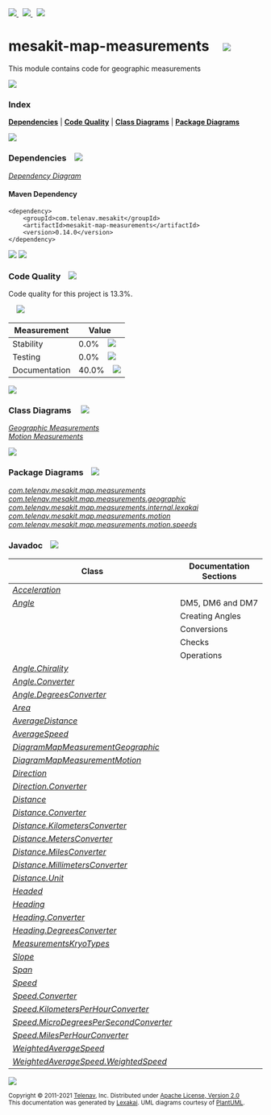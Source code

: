 [//]: # (start-user-text)

<a href="https://www.mesakit.org">
<img src="https://telenav.github.io/telenav-assets/images/icons/web-32.png" srcset="https://telenav.github.io/telenav-assets/images/icons/web-32-2x.png 2x"/>
</a>
&nbsp;
<a href="https://twitter.com/openmesakit">
<img src="https://telenav.github.io/telenav-assets/images/logos/twitter/twitter-32.png" srcset="https://telenav.github.io/telenav-assets/images/logos/twitter/twitter-32-2x.png 2x"/>
</a>
&nbsp;
<a href="https://mesakit.zulipchat.com">
<img src="https://telenav.github.io/telenav-assets/images/logos/zulip/zulip-32.png" srcset="https://telenav.github.io/telenav-assets/images/logos/zulip/zulip-32-2x.png 2x"/>
</a>

[//]: # (end-user-text)

# mesakit-map-measurements &nbsp;&nbsp; <img src="https://telenav.github.io/telenav-assets/images/icons/ruler-32.png" srcset="https://telenav.github.io/telenav-assets/images/icons/ruler-32-2x.png 2x"/>

This module contains code for geographic measurements 

<img src="https://telenav.github.io/telenav-assets/images/separators/horizontal-line-512.png" srcset="https://telenav.github.io/telenav-assets/images/separators/horizontal-line-512-2x.png 2x"/>

### Index



[**Dependencies**](#dependencies) | [**Code Quality**](#code-quality) | [**Class Diagrams**](#class-diagrams) | [**Package Diagrams**](#package-diagrams)

<img src="https://telenav.github.io/telenav-assets/images/separators/horizontal-line-512.png" srcset="https://telenav.github.io/telenav-assets/images/separators/horizontal-line-512-2x.png 2x"/>

### Dependencies <a name="dependencies"></a> &nbsp;&nbsp; <img src="https://telenav.github.io/telenav-assets/images/icons/dependencies-32.png" srcset="https://telenav.github.io/telenav-assets/images/icons/dependencies-32-2x.png 2x"/>

[*Dependency Diagram*](https://www.mesakit.org/0.14.0/lexakai/mesakit/mesakit-map/measurements/documentation/diagrams/dependencies.svg)

#### Maven Dependency

    <dependency>
        <groupId>com.telenav.mesakit</groupId>
        <artifactId>mesakit-map-measurements</artifactId>
        <version>0.14.0</version>
    </dependency>

<img src="https://telenav.github.io/telenav-assets/images/separators/horizontal-line-128.png" srcset="https://telenav.github.io/telenav-assets/images/separators/horizontal-line-128-2x.png 2x"/>

[//]: # (start-user-text)



[//]: # (end-user-text)

<img src="https://telenav.github.io/telenav-assets/images/separators/horizontal-line-128.png" srcset="https://telenav.github.io/telenav-assets/images/separators/horizontal-line-128-2x.png 2x"/>

### Code Quality <a name="code-quality"></a> &nbsp;&nbsp; <img src="https://telenav.github.io/telenav-assets/images/icons/ruler-32.png" srcset="https://telenav.github.io/telenav-assets/images/icons/ruler-32-2x.png 2x"/>

Code quality for this project is 13.3%.  
  
&nbsp; &nbsp; <img src="https://telenav.github.io/telenav-assets/images/meters/meter-10-96.png" srcset="https://telenav.github.io/telenav-assets/images/meters/meter-10-96-2x.png 2x"/>

| Measurement   | Value                    |
|---------------|--------------------------|
| Stability     | 0.0%&nbsp; &nbsp; <img src="https://telenav.github.io/telenav-assets/images/meters/meter-0-96.png" srcset="https://telenav.github.io/telenav-assets/images/meters/meter-0-96-2x.png 2x"/>     |
| Testing       | 0.0%&nbsp; &nbsp; <img src="https://telenav.github.io/telenav-assets/images/meters/meter-0-96.png" srcset="https://telenav.github.io/telenav-assets/images/meters/meter-0-96-2x.png 2x"/>       |
| Documentation | 40.0%&nbsp; &nbsp; <img src="https://telenav.github.io/telenav-assets/images/meters/meter-40-96.png" srcset="https://telenav.github.io/telenav-assets/images/meters/meter-40-96-2x.png 2x"/> |

<img src="https://telenav.github.io/telenav-assets/images/separators/horizontal-line-128.png" srcset="https://telenav.github.io/telenav-assets/images/separators/horizontal-line-128-2x.png 2x"/>

### Class Diagrams <a name="class-diagrams"></a> &nbsp; &nbsp; <img src="https://telenav.github.io/telenav-assets/images/icons/diagram-40.png" srcset="https://telenav.github.io/telenav-assets/images/icons/diagram-40-2x.png 2x"/>

[*Geographic Measurements*](https://www.mesakit.org/0.14.0/lexakai/mesakit/mesakit-map/measurements/documentation/diagrams/diagram-map-measurement-geographic.svg)  
[*Motion Measurements*](https://www.mesakit.org/0.14.0/lexakai/mesakit/mesakit-map/measurements/documentation/diagrams/diagram-map-measurement-motion.svg)

<img src="https://telenav.github.io/telenav-assets/images/separators/horizontal-line-128.png" srcset="https://telenav.github.io/telenav-assets/images/separators/horizontal-line-128-2x.png 2x"/>

### Package Diagrams <a name="package-diagrams"></a> &nbsp;&nbsp; <img src="https://telenav.github.io/telenav-assets/images/icons/box-24.png" srcset="https://telenav.github.io/telenav-assets/images/icons/box-24-2x.png 2x"/>

[*com.telenav.mesakit.map.measurements*](https://www.mesakit.org/0.14.0/lexakai/mesakit/mesakit-map/measurements/documentation/diagrams/com.telenav.mesakit.map.measurements.svg)  
[*com.telenav.mesakit.map.measurements.geographic*](https://www.mesakit.org/0.14.0/lexakai/mesakit/mesakit-map/measurements/documentation/diagrams/com.telenav.mesakit.map.measurements.geographic.svg)  
[*com.telenav.mesakit.map.measurements.internal.lexakai*](https://www.mesakit.org/0.14.0/lexakai/mesakit/mesakit-map/measurements/documentation/diagrams/com.telenav.mesakit.map.measurements.internal.lexakai.svg)  
[*com.telenav.mesakit.map.measurements.motion*](https://www.mesakit.org/0.14.0/lexakai/mesakit/mesakit-map/measurements/documentation/diagrams/com.telenav.mesakit.map.measurements.motion.svg)  
[*com.telenav.mesakit.map.measurements.motion.speeds*](https://www.mesakit.org/0.14.0/lexakai/mesakit/mesakit-map/measurements/documentation/diagrams/com.telenav.mesakit.map.measurements.motion.speeds.svg)

### Javadoc <a name="code-quality"></a> &nbsp;&nbsp; <img src="https://telenav.github.io/telenav-assets/images/icons/books-24.png" srcset="https://telenav.github.io/telenav-assets/images/icons/books-24-2x.png 2x"/>

| Class | Documentation Sections  |
|-------|-------------------------|
| [*Acceleration*](https://www.mesakit.org/0.14.0/javadoc/mesakit/mesakit-map-measurements/com/telenav/mesakit/map/measurements/motion/Acceleration.html) |  |  
| [*Angle*](https://www.mesakit.org/0.14.0/javadoc/mesakit/mesakit-map-measurements/com/telenav/mesakit/map/measurements/geographic/Angle.html) | DM5, DM6 and DM7 |  
| | Creating Angles |  
| | Conversions |  
| | Checks |  
| | Operations |  
| [*Angle.Chirality*](https://www.mesakit.org/0.14.0/javadoc/mesakit/mesakit-map-measurements/com/telenav/mesakit/map/measurements/geographic/Angle.Chirality.html) |  |  
| [*Angle.Converter*](https://www.mesakit.org/0.14.0/javadoc/mesakit/mesakit-map-measurements/com/telenav/mesakit/map/measurements/geographic/Angle.Converter.html) |  |  
| [*Angle.DegreesConverter*](https://www.mesakit.org/0.14.0/javadoc/mesakit/mesakit-map-measurements/com/telenav/mesakit/map/measurements/geographic/Angle.DegreesConverter.html) |  |  
| [*Area*](https://www.mesakit.org/0.14.0/javadoc/mesakit/mesakit-map-measurements/com/telenav/mesakit/map/measurements/geographic/Area.html) |  |  
| [*AverageDistance*](https://www.mesakit.org/0.14.0/javadoc/mesakit/mesakit-map-measurements/com/telenav/mesakit/map/measurements/geographic/AverageDistance.html) |  |  
| [*AverageSpeed*](https://www.mesakit.org/0.14.0/javadoc/mesakit/mesakit-map-measurements/com/telenav/mesakit/map/measurements/motion/speeds/AverageSpeed.html) |  |  
| [*DiagramMapMeasurementGeographic*](https://www.mesakit.org/0.14.0/javadoc/mesakit/mesakit-map-measurements/com/telenav/mesakit/map/measurements/internal/lexakai/DiagramMapMeasurementGeographic.html) |  |  
| [*DiagramMapMeasurementMotion*](https://www.mesakit.org/0.14.0/javadoc/mesakit/mesakit-map-measurements/com/telenav/mesakit/map/measurements/internal/lexakai/DiagramMapMeasurementMotion.html) |  |  
| [*Direction*](https://www.mesakit.org/0.14.0/javadoc/mesakit/mesakit-map-measurements/com/telenav/mesakit/map/measurements/geographic/Direction.html) |  |  
| [*Direction.Converter*](https://www.mesakit.org/0.14.0/javadoc/mesakit/mesakit-map-measurements/com/telenav/mesakit/map/measurements/geographic/Direction.Converter.html) |  |  
| [*Distance*](https://www.mesakit.org/0.14.0/javadoc/mesakit/mesakit-map-measurements/com/telenav/mesakit/map/measurements/geographic/Distance.html) |  |  
| [*Distance.Converter*](https://www.mesakit.org/0.14.0/javadoc/mesakit/mesakit-map-measurements/com/telenav/mesakit/map/measurements/geographic/Distance.Converter.html) |  |  
| [*Distance.KilometersConverter*](https://www.mesakit.org/0.14.0/javadoc/mesakit/mesakit-map-measurements/com/telenav/mesakit/map/measurements/geographic/Distance.KilometersConverter.html) |  |  
| [*Distance.MetersConverter*](https://www.mesakit.org/0.14.0/javadoc/mesakit/mesakit-map-measurements/com/telenav/mesakit/map/measurements/geographic/Distance.MetersConverter.html) |  |  
| [*Distance.MilesConverter*](https://www.mesakit.org/0.14.0/javadoc/mesakit/mesakit-map-measurements/com/telenav/mesakit/map/measurements/geographic/Distance.MilesConverter.html) |  |  
| [*Distance.MillimetersConverter*](https://www.mesakit.org/0.14.0/javadoc/mesakit/mesakit-map-measurements/com/telenav/mesakit/map/measurements/geographic/Distance.MillimetersConverter.html) |  |  
| [*Distance.Unit*](https://www.mesakit.org/0.14.0/javadoc/mesakit/mesakit-map-measurements/com/telenav/mesakit/map/measurements/geographic/Distance.Unit.html) |  |  
| [*Headed*](https://www.mesakit.org/0.14.0/javadoc/mesakit/mesakit-map-measurements/com/telenav/mesakit/map/measurements/geographic/Headed.html) |  |  
| [*Heading*](https://www.mesakit.org/0.14.0/javadoc/mesakit/mesakit-map-measurements/com/telenav/mesakit/map/measurements/geographic/Heading.html) |  |  
| [*Heading.Converter*](https://www.mesakit.org/0.14.0/javadoc/mesakit/mesakit-map-measurements/com/telenav/mesakit/map/measurements/geographic/Heading.Converter.html) |  |  
| [*Heading.DegreesConverter*](https://www.mesakit.org/0.14.0/javadoc/mesakit/mesakit-map-measurements/com/telenav/mesakit/map/measurements/geographic/Heading.DegreesConverter.html) |  |  
| [*MeasurementsKryoTypes*](https://www.mesakit.org/0.14.0/javadoc/mesakit/mesakit-map-measurements/com/telenav/mesakit/map/measurements/MeasurementsKryoTypes.html) |  |  
| [*Slope*](https://www.mesakit.org/0.14.0/javadoc/mesakit/mesakit-map-measurements/com/telenav/mesakit/map/measurements/geographic/Slope.html) |  |  
| [*Span*](https://www.mesakit.org/0.14.0/javadoc/mesakit/mesakit-map-measurements/com/telenav/mesakit/map/measurements/geographic/Span.html) |  |  
| [*Speed*](https://www.mesakit.org/0.14.0/javadoc/mesakit/mesakit-map-measurements/com/telenav/mesakit/map/measurements/motion/Speed.html) |  |  
| [*Speed.Converter*](https://www.mesakit.org/0.14.0/javadoc/mesakit/mesakit-map-measurements/com/telenav/mesakit/map/measurements/motion/Speed.Converter.html) |  |  
| [*Speed.KilometersPerHourConverter*](https://www.mesakit.org/0.14.0/javadoc/mesakit/mesakit-map-measurements/com/telenav/mesakit/map/measurements/motion/Speed.KilometersPerHourConverter.html) |  |  
| [*Speed.MicroDegreesPerSecondConverter*](https://www.mesakit.org/0.14.0/javadoc/mesakit/mesakit-map-measurements/com/telenav/mesakit/map/measurements/motion/Speed.MicroDegreesPerSecondConverter.html) |  |  
| [*Speed.MilesPerHourConverter*](https://www.mesakit.org/0.14.0/javadoc/mesakit/mesakit-map-measurements/com/telenav/mesakit/map/measurements/motion/Speed.MilesPerHourConverter.html) |  |  
| [*WeightedAverageSpeed*](https://www.mesakit.org/0.14.0/javadoc/mesakit/mesakit-map-measurements/com/telenav/mesakit/map/measurements/motion/speeds/WeightedAverageSpeed.html) |  |  
| [*WeightedAverageSpeed.WeightedSpeed*](https://www.mesakit.org/0.14.0/javadoc/mesakit/mesakit-map-measurements/com/telenav/mesakit/map/measurements/motion/speeds/WeightedAverageSpeed.WeightedSpeed.html) |  |  

[//]: # (start-user-text)



[//]: # (end-user-text)

<img src="https://telenav.github.io/telenav-assets/images/separators/horizontal-line-512.png" srcset="https://telenav.github.io/telenav-assets/images/separators/horizontal-line-512-2x.png 2x"/>

<sub>Copyright &#169; 2011-2021 [Telenav](https://telenav.com), Inc. Distributed under [Apache License, Version 2.0](LICENSE)</sub>  
<sub>This documentation was generated by [Lexakai](https://lexakai.org). UML diagrams courtesy of [PlantUML](https://plantuml.com).</sub>
